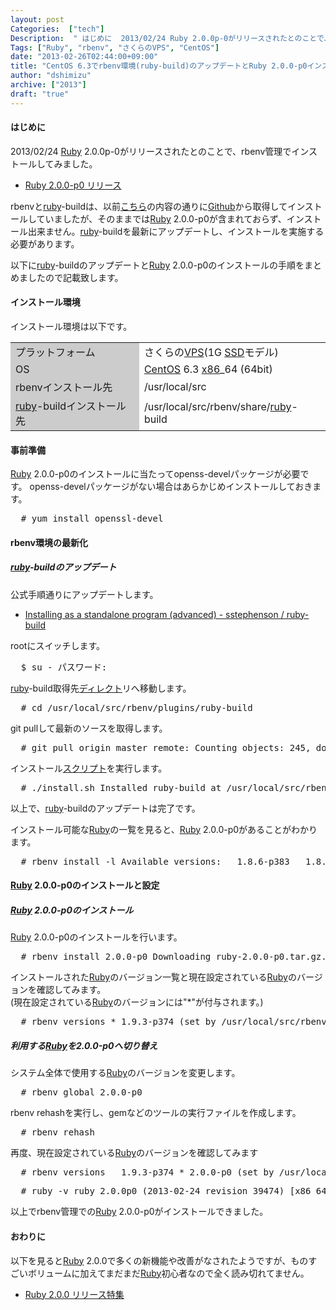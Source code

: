 ```yaml
---
layout: post
Categories:  ["tech"]
Description:  " はじめに  2013/02/24 Ruby 2.0.0p-0がリリースされたとのことで、rbenv管理でインストールしてみました。      Ruby 2.0.0-p0 リリース   rbenvとruby-buildは、以前こちらの内容の"
Tags: ["Ruby", "rbenv", "さくらのVPS", "CentOS"]
date: "2013-02-26T02:44:00+09:00"
title: "CentOS 6.3でrbenv環境(ruby-build)のアップデートとRuby 2.0.0-p0インストール"
author: "dshimizu"
archive: ["2013"]
draft: "true"
---
```


<body>
<h4>はじめに</h4>
<p>2013/02/24 <a class="keyword" href="http://d.hatena.ne.jp/keyword/Ruby">Ruby</a> 2.0.0p-0がリリースされたとのことで、rbenv管理でインストールしてみました。 </p>
<ul>  <li><a href="http://www.ruby-lang.org/ja/news/2013/02/24/ruby-2-0-0-p0-is-released">Ruby 2.0.0-p0 リリース</a></li>
</ul>
<a name="more"></a><p>rbenvと<a class="keyword" href="http://d.hatena.ne.jp/keyword/ruby">ruby</a>-buildは、以前<a href="http://kanjuku-tomato.blogspot.jp/2013/01/vpscentos-63rbenv-ruby-buildruby.html">こちら</a>の内容の通りに<a class="keyword" href="http://d.hatena.ne.jp/keyword/Github">Github</a>から取得してインストールしていましたが、そのままでは<a class="keyword" href="http://d.hatena.ne.jp/keyword/Ruby">Ruby</a> 2.0.0-p0が含まれておらず、インストール出来ません。<a class="keyword" href="http://d.hatena.ne.jp/keyword/ruby">ruby</a>-buildを最新にアップデートし、インストールを実施する必要があります。 </p>
<p>以下に<a class="keyword" href="http://d.hatena.ne.jp/keyword/ruby">ruby</a>-buildのアップデートと<a class="keyword" href="http://d.hatena.ne.jp/keyword/Ruby">Ruby</a> 2.0.0-p0のインストールの手順をまとめましたので記載致します。 </p> <h4>インストール環境</h4>
<p>インストール環境は以下です。 </p>
<table>
<tr>  <td bgcolor="#cccccc">プラットフォーム</td>  <td>さくらの<a class="keyword" href="http://d.hatena.ne.jp/keyword/VPS">VPS</a>(1G <a class="keyword" href="http://d.hatena.ne.jp/keyword/SSD">SSD</a>モデル)</td>
</tr>
<tr>  <td bgcolor="#cccccc">OS</td>  <td>
<a class="keyword" href="http://d.hatena.ne.jp/keyword/CentOS">CentOS</a> 6.3 <a class="keyword" href="http://d.hatena.ne.jp/keyword/x86">x86</a>_64 (64bit)</td>
</tr>
<tr>  <td bgcolor="#cccccc">rbenvインストール先</td>  <td>/usr/local/src</td>
</tr>
<tr>  <td bgcolor="#cccccc">
<a class="keyword" href="http://d.hatena.ne.jp/keyword/ruby">ruby</a>-buildインストール先</td>  <td>/usr/local/src/rbenv/share/<a class="keyword" href="http://d.hatena.ne.jp/keyword/ruby">ruby</a>-build</td>
</tr>
</table>
<h4>事前準備</h4>
<p><a class="keyword" href="http://d.hatena.ne.jp/keyword/Ruby">Ruby</a> 2.0.0-p0のインストールに当たってopenss-develパッケージが必要です。 openss-develパッケージがない場合はあらかじめインストールしておきます。 </p>
<pre class="terminal">  # yum install openssl-devel  
</pre>
<h4>rbenv環境の最新化</h4>
<h5>
<a class="keyword" href="http://d.hatena.ne.jp/keyword/ruby">ruby</a>-buildのアップデート</h5>
<p>公式手順通りにアップデートします。 </p>
<ul>  <li><a href="https://github.com/sstephenson/ruby-build#installing-as-a-standalone-program-advanced">Installing as a standalone program (advanced) -  sstephenson / ruby-build</a></li>
</ul>
<p>rootにスイッチします。 </p>
<pre class="terminal">  $ su - パスワード:  
</pre>
<p><a class="keyword" href="http://d.hatena.ne.jp/keyword/ruby">ruby</a>-build取得先<a class="keyword" href="http://d.hatena.ne.jp/keyword/%A5%C7%A5%A3%A5%EC%A5%AF%A5%C8">ディレクト</a>リへ移動します。 </p>
<pre class="terminal">  # cd /usr/local/src/rbenv/plugins/ruby-build  
</pre>
<p>git pullして最新のソースを取得します。 </p>
<pre class="terminal">  # git pull origin master remote: Counting objects: 245, done. remote: Compressing objects: 100% (89/89), done. remote: Total 217 (delta 139), reused 184 (delta 110) Receiving objects: 100% (217/217), 24.65 KiB, done. Resolving deltas: 100% (139/139), completed with 14 local objects. From git://github.com/sstephenson/ruby-build  * branch            master     -&gt; FETCH_HEAD Updating a6395eb..97fc5c5 Fast-forward  CHANGELOG.md                    |   16 ++++++  README.md                       |   17 +------  bin/rbenv-install               |   15 +++++-  bin/ruby-build                  |  105 ++++++++++++++++++++++++++++++++++-----  share/ruby-build/1.9.3-p385     |    2 +  share/ruby-build/1.9.3-p392     |    2 +  share/ruby-build/2.0.0-dev      |    3 +-  share/ruby-build/2.0.0-p0       |    2 +  share/ruby-build/2.0.0-preview1 |    3 +-  share/ruby-build/2.0.0-preview2 |    3 +-  share/ruby-build/2.0.0-rc1      |    3 +-  share/ruby-build/2.0.0-rc2      |    2 +  share/ruby-build/jruby-1.7.3    |    1 +  share/ruby-build/rbx-2.0.0-dev  |    1 +  14 files changed, 142 insertions(+), 33 deletions(-)  create mode 100644 share/ruby-build/1.9.3-p385  create mode 100644 share/ruby-build/1.9.3-p392  create mode 100644 share/ruby-build/2.0.0-p0  create mode 100644 share/ruby-build/2.0.0-rc2  create mode 100644 share/ruby-build/jruby-1.7.3  
</pre>
<p>インストール<a class="keyword" href="http://d.hatena.ne.jp/keyword/%A5%B9%A5%AF%A5%EA%A5%D7%A5%C8">スクリプト</a>を実行します。 </p>
<pre class="terminal">  # ./install.sh Installed ruby-build at /usr/local/src/rbenv  
</pre>
<p>以上で、<a class="keyword" href="http://d.hatena.ne.jp/keyword/ruby">ruby</a>-buildのアップデートは完了です。 </p>
<p>インストール可能な<a class="keyword" href="http://d.hatena.ne.jp/keyword/Ruby">Ruby</a>の一覧を見ると、<a class="keyword" href="http://d.hatena.ne.jp/keyword/Ruby">Ruby</a> 2.0.0-p0があることがわかります。 </p>
<pre class="terminal">  # rbenv install -l Available versions:   1.8.6-p383   1.8.6-p420   1.8.7-p249   1.8.7-p302   1.8.7-p334   1.8.7-p352   1.8.7-p357   1.8.7-p358   1.8.7-p370   1.8.7-p371   1.9.1-p378   1.9.2-p180   1.9.2-p290   1.9.2-p318   1.9.2-p320   1.9.3-dev   1.9.3-p0   1.9.3-p125   1.9.3-p194   1.9.3-p286   1.9.3-p327   1.9.3-p362   1.9.3-p374   1.9.3-p385   1.9.3-p392   1.9.3-preview1   1.9.3-rc1   2.0.0-dev   2.0.0-p0   2.0.0-preview1   2.0.0-preview2   2.0.0-rc1   2.0.0-rc2   jruby-1.5.6   jruby-1.6.3   jruby-1.6.4   jruby-1.6.5   jruby-1.6.5.1   jruby-1.6.6   jruby-1.6.7   jruby-1.6.7.2   jruby-1.6.8   jruby-1.7.0   jruby-1.7.0-preview1   jruby-1.7.0-preview2   jruby-1.7.0-rc1   jruby-1.7.0-rc2   jruby-1.7.1   jruby-1.7.2   jruby-1.7.3   maglev-1.0.0   maglev-1.1.0-dev   rbx-1.2.4   rbx-2.0.0-dev   rbx-2.0.0-rc1   ree-1.8.6-2009.06   ree-1.8.7-2009.09   ree-1.8.7-2009.10   ree-1.8.7-2010.01   ree-1.8.7-2010.02   ree-1.8.7-2011.03   ree-1.8.7-2011.12   ree-1.8.7-2012.01   ree-1.8.7-2012.02  </pre> <h4>
<a class="keyword" href="http://d.hatena.ne.jp/keyword/Ruby">Ruby</a> 2.0.0-p0のインストールと設定</h4>
<h5>
<a class="keyword" href="http://d.hatena.ne.jp/keyword/Ruby">Ruby</a> 2.0.0-p0のインストール</h5>
<p><a class="keyword" href="http://d.hatena.ne.jp/keyword/Ruby">Ruby</a> 2.0.0-p0のインストールを行います。 </p>
<pre class="terminal">  # rbenv install 2.0.0-p0 Downloading ruby-2.0.0-p0.tar.gz... -&gt; http://ftp.ruby-lang.org/pub/ruby/2.0/ruby-2.0.0-p0.tar.gz Installing ruby-2.0.0-p0... Installed ruby-2.0.0-p0 to /usr/local/src/rbenv/versions/2.0.0-p0  
</pre>
<p>インストールされた<a class="keyword" href="http://d.hatena.ne.jp/keyword/Ruby">Ruby</a>のバージョン一覧と現在設定されている<a class="keyword" href="http://d.hatena.ne.jp/keyword/Ruby">Ruby</a>のバージョンを確認してみます。 <br>(現在設定されている<a class="keyword" href="http://d.hatena.ne.jp/keyword/Ruby">Ruby</a>のバージョンには"*"が付与されます。) </p>
<pre class="terminal">  # rbenv versions * 1.9.3-p374 (set by /usr/local/src/rbenv/version)   2.0.0-p0  </pre> <h5>利用する<a class="keyword" href="http://d.hatena.ne.jp/keyword/Ruby">Ruby</a>を2.0.0-p0へ切り替え</h5>
<p>システム全体で使用する<a class="keyword" href="http://d.hatena.ne.jp/keyword/Ruby">Ruby</a>のバージョンを変更します。 </p>
<pre class="terminal">  # rbenv global 2.0.0-p0  
</pre>
<p>rbenv rehashを実行し、gemなどのツールの実行ファイルを作成します。 </p>
<pre class="terminal">  # rbenv rehash  
</pre>
<p>再度、現在設定されている<a class="keyword" href="http://d.hatena.ne.jp/keyword/Ruby">Ruby</a>のバージョンを確認してみます </p>
<pre class="terminal">  # rbenv versions   1.9.3-p374 * 2.0.0-p0 (set by /usr/local/src/rbenv/version)  
</pre>
<pre class="terminal">  # ruby -v ruby 2.0.0p0 (2013-02-24 revision 39474) [x86_64-linux]  
</pre>
<p>以上でrbenv管理での<a class="keyword" href="http://d.hatena.ne.jp/keyword/Ruby">Ruby</a> 2.0.0-p0がインストールできました。 </p> <h4>おわりに</h4>
<p>以下を見ると<a class="keyword" href="http://d.hatena.ne.jp/keyword/Ruby">Ruby</a> 2.0.0で多くの新機能や改善がなされたようですが、ものすごいボリュームに加えてまだまだ<a class="keyword" href="http://d.hatena.ne.jp/keyword/Ruby">Ruby</a>初心者なので全く読み切れてません。 </p>
<ul>  <li><a href="http://jp.rubyist.net/magazine/?0041">Ruby 2.0.0 リリース特集</a></li>
</ul>
</body>

<!-- more -->


